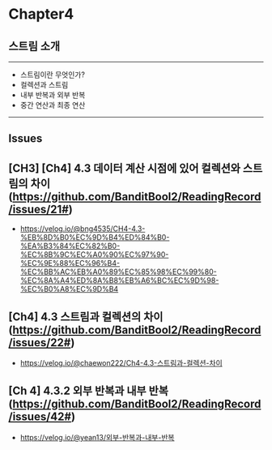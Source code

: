 # Chapter4
## 스트림 소개

---
- 스트림이란 무엇인가?
- 컬렉션과 스트림
- 내부 반복과 외부 반복
- 중간 연산과 최종 연산
---

## Issues

## [CH3] [Ch4] 4.3 데이터 계산 시점에 있어 컬렉션와 스트림의 차이 (https://github.com/BanditBool2/ReadingRecord/issues/21#)
- https://velog.io/@bng4535/CH4-4.3-%EB%8D%B0%EC%9D%B4%ED%84%B0-%EA%B3%84%EC%82%B0-%EC%8B%9C%EC%A0%90%EC%97%90-%EC%9E%88%EC%96%B4-%EC%BB%AC%EB%A0%89%EC%85%98%EC%99%80-%EC%8A%A4%ED%8A%B8%EB%A6%BC%EC%9D%98-%EC%B0%A8%EC%9D%B4

## [Ch4] 4.3 스트림과 컬렉션의 차이 (https://github.com/BanditBool2/ReadingRecord/issues/22#)
- https://velog.io/@chaewon222/Ch4-4.3-스트림과-컬렉션-차이

## [Ch 4] 4.3.2 외부 반복과 내부 반복 (https://github.com/BanditBool2/ReadingRecord/issues/42#)
- https://velog.io/@yean13/외부-반복과-내부-반복

